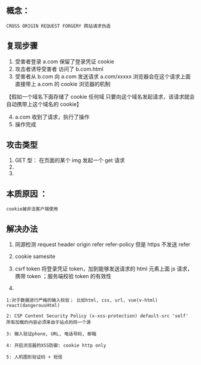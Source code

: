 ## 概念：

`CROSS ORIGIN REQUEST FORGERY 跨站请求伪造`

## 复现步骤

1. 受害者登录 a.com 保留了登录凭证 cookie
2. 攻击者诱导受害者 访问了 b.com.html
3. 受害者从 b.com 向 a.com 发送请求 a.com/xxxxx 浏览器会在这个请求上面直接带上 a.com 的 cookie 浏览器的机制

【假如一个域名下面存储了 cookie 任何域 只要向这个域名发起请求，该请求就会自动携带上这个域名的 cookie】

4. a.com 收到了请求，执行了操作
5. 操作完成

## 攻击类型

1. GET 型： 在页面的某个 img 发起一个 get 请求
2.
3.

## 本质原因 ：

`cookie被非法客户端使用`

## 解决办法

1. 同源检测 request header origin refer refer-policy 但是 https 不发送 refer

2. cookie samesite
3. csrf token 将登录凭证 token，加到能够发送请求的 html 元素上面 js 请求，携带 token ；服务端校验 token 的有效性
4.

`1:对于数据进行严格的输入校验； 比如html, css, url, vue(v-html) react(dangerousHtml)`

`2: CSP Content Security Policy (x-xss-protection) default-src 'self' 所有加载的内容必须来自于站点的同一个源 `

`3: 输入验证phone, URL, 电话号码, 邮箱`

`4: 开启浏览器的XSS防御: cookie http only`

`5: 人机图形验证码 + 短信`

 
